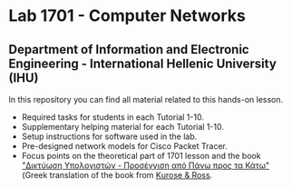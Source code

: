 # Lab 1701 - Computer Networks 
## Department of Information and Electronic Engineering - International Hellenic University (IHU)
In this repository you can find all material related to this hands-on lesson.
* Required tasks for students in each Tutorial 1-10.
* Supplementary helping material for each Tutorial 1-10.
* Setup instructions for software used in the lab.
* Pre-designed network models for Cisco Packet Tracer.
* Focus points on the theoretical part of 1701 lesson and the book ["Δικτύωση Υπολογιστών - Προσέγγιση από Πάνω προς τα Κάτω"](https://www.mgiurdas.gr/biblia/diktyosi-ypologiston-7i-ekdosi) (Greek translation of the book from [Κurose & Ross](https://www.pearson.com/us/higher-education/product/Kurose-Computer-Networking-A-Top-Down-Approach-6th-Edition/9780132856201.html).








